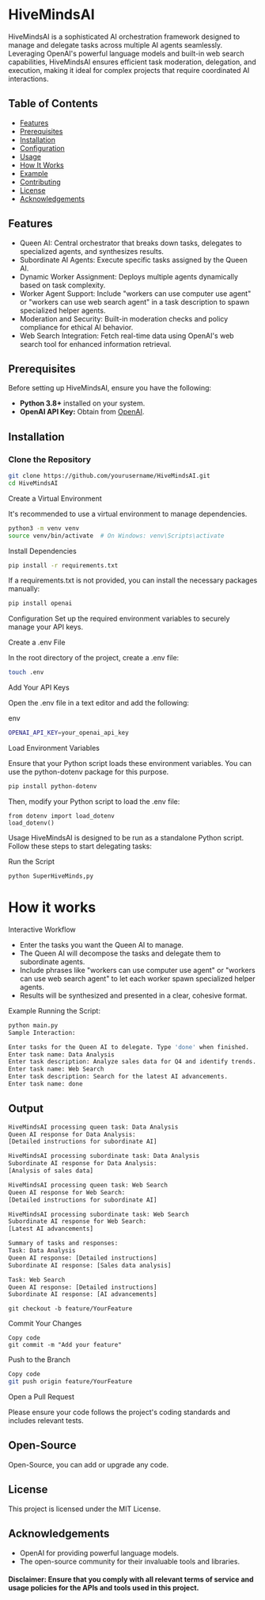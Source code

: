 # HiveMindsAI

HiveMindsAI is a sophisticated AI orchestration framework designed to manage and delegate tasks across multiple AI agents seamlessly. Leveraging OpenAI's powerful language models and built-in web search capabilities, HiveMindsAI ensures efficient task moderation, delegation, and execution, making it ideal for complex projects that require coordinated AI interactions.

## Table of Contents

- [Features](#features)
- [Prerequisites](#prerequisites)
- [Installation](#installation)
- [Configuration](#configuration)
- [Usage](#usage)
- [How It Works](#how-it-works)
- [Example](#example)
- [Contributing](#contributing)
- [License](#license)
- [Acknowledgements](#acknowledgements)

## Features
- Queen AI: Central orchestrator that breaks down tasks, delegates to specialized agents, and synthesizes results.
- Subordinate AI Agents: Execute specific tasks assigned by the Queen AI.
- Dynamic Worker Assignment: Deploys multiple agents dynamically based on task complexity.
- Worker Agent Support: Include "workers can use computer use agent" or "workers can use web search agent" in a task description to spawn specialized helper agents.
- Moderation and Security: Built-in moderation checks and policy compliance for ethical AI behavior.
- Web Search Integration: Fetch real-time data using OpenAI's web search tool for enhanced information retrieval.

## Prerequisites

Before setting up HiveMindsAI, ensure you have the following:

- **Python 3.8+** installed on your system.
- **OpenAI API Key:** Obtain from [OpenAI](https://openai.com/api/).

## Installation

### Clone the Repository

```bash
git clone https://github.com/yourusername/HiveMindsAI.git
cd HiveMindsAI
```

Create a Virtual Environment

It's recommended to use a virtual environment to manage dependencies.

```bash
python3 -m venv venv
source venv/bin/activate  # On Windows: venv\Scripts\activate
```

Install Dependencies

```bash
pip install -r requirements.txt
```

If a requirements.txt is not provided, you can install the necessary packages manually:

```bash
pip install openai
```

Configuration
Set up the required environment variables to securely manage your API keys.

Create a .env File

In the root directory of the project, create a .env file:

```bash
touch .env
```

Add Your API Keys

Open the .env file in a text editor and add the following:

env
```bash
OPENAI_API_KEY=your_openai_api_key
```

Load Environment Variables

Ensure that your Python script loads these environment variables. You can use the python-dotenv package for this purpose.

```bash
pip install python-dotenv
```

Then, modify your Python script to load the .env file:

```
from dotenv import load_dotenv
load_dotenv()
```

Usage
HiveMindsAI is designed to be run as a standalone Python script. Follow these steps to start delegating tasks:

Run the Script

```
python SuperHiveMinds,py
```

# How it works

Interactive Workflow
- Enter the tasks you want the Queen AI to manage.
- The Queen AI will decompose the tasks and delegate them to subordinate agents.
- Include phrases like "workers can use computer use agent" or "workers can use web search agent" to let each worker spawn specialized helper agents.
- Results will be synthesized and presented in a clear, cohesive format.

Example
Running the Script:

```bash
python main.py
Sample Interaction:

Enter tasks for the Queen AI to delegate. Type 'done' when finished.
Enter task name: Data Analysis
Enter task description: Analyze sales data for Q4 and identify trends.
Enter task name: Web Search
Enter task description: Search for the latest AI advancements.
Enter task name: done
```
## Output

```bash
HiveMindsAI processing queen task: Data Analysis
Queen AI response for Data Analysis:
[Detailed instructions for subordinate AI]

HiveMindsAI processing subordinate task: Data Analysis
Subordinate AI response for Data Analysis:
[Analysis of sales data]

HiveMindsAI processing queen task: Web Search
Queen AI response for Web Search:
[Detailed instructions for subordinate AI]

HiveMindsAI processing subordinate task: Web Search
Subordinate AI response for Web Search:
[Latest AI advancements]

Summary of tasks and responses:
Task: Data Analysis
Queen AI response: [Detailed instructions]
Subordinate AI response: [Sales data analysis]

Task: Web Search
Queen AI response: [Detailed instructions]
Subordinate AI response: [AI advancements]

```

```
git checkout -b feature/YourFeature
```

Commit Your Changes

```
Copy code
git commit -m "Add your feature"
```
Push to the Branch

```bash
Copy code
git push origin feature/YourFeature
```

Open a Pull Request

Please ensure your code follows the project's coding standards and includes relevant tests.

## Open-Source
Open-Source, you can  add or upgrade any code.

## License
This project is licensed under the MIT License.

## Acknowledgements
- OpenAI for providing powerful language models.
- The open-source community for their invaluable tools and libraries.

#### Disclaimer: Ensure that you comply with all relevant terms of service and usage policies for the APIs and tools used in this project.
